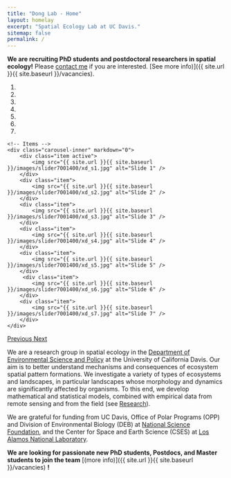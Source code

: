 ```yaml
---
title: "Dong Lab - Home"
layout: homelay
excerpt: "Spatial Ecology Lab at UC Davis."
sitemap: false
permalink: /
---
```


**We are recruiting PhD students and postdoctoral researchers in spatial ecology!** Please [contact me](mailto:xldong@ucdavis.edu) if you are interested. [See more info)]({{ site.url }}{{ site.baseurl }}/vacancies).


<div markdown="0" id="carousel" class="carousel slide" data-ride="carousel" data-interval="4000" data-pause="hover" >
    <!-- Menu -->
    <ol class="carousel-indicators">
        <li data-target="#carousel" data-slide-to="0" class="active"></li>
        <li data-target="#carousel" data-slide-to="1"></li>
        <li data-target="#carousel" data-slide-to="2"></li>
        <li data-target="#carousel" data-slide-to="3"></li>
        <li data-target="#carousel" data-slide-to="4"></li>
        <li data-target="#carousel" data-slide-to="5"></li>
        <li data-target="#carousel" data-slide-to="6"></li>
    </ol>

    <!-- Items -->
    <div class="carousel-inner" markdown="0">
        <div class="item active">
            <img src="{{ site.url }}{{ site.baseurl }}/images/slider7001400/xd_s1.jpg" alt="Slide 1" />
        </div>
        <div class="item">
            <img src="{{ site.url }}{{ site.baseurl }}/images/slider7001400/xd_s2.jpg" alt="Slide 2" />
        </div>
        <div class="item">
            <img src="{{ site.url }}{{ site.baseurl }}/images/slider7001400/xd_s3.jpg" alt="Slide 3" />
        </div>
        <div class="item">
            <img src="{{ site.url }}{{ site.baseurl }}/images/slider7001400/xd_s4.jpg" alt="Slide 4" />
        </div>
        <div class="item">
            <img src="{{ site.url }}{{ site.baseurl }}/images/slider7001400/xd_s5.jpg" alt="Slide 5" />
        </div>       
         <div class="item">
            <img src="{{ site.url }}{{ site.baseurl }}/images/slider7001400/xd_s6.jpg" alt="Slide 6" />
        </div>
        <div class="item">
            <img src="{{ site.url }}{{ site.baseurl }}/images/slider7001400/xd_s7.jpg" alt="Slide 7" />
        </div>
    </div>
  <a class="left carousel-control" href="#carousel" role="button" data-slide="prev">
    <span class="glyphicon glyphicon-chevron-left" aria-hidden="true"></span>
    <span class="sr-only">Previous</span>
  </a>
  <a class="right carousel-control" href="#carousel" role="button" data-slide="next">
    <span class="glyphicon glyphicon-chevron-right" aria-hidden="true"></span>
    <span class="sr-only">Next</span>
  </a>
</div>


We are a research group in spatial ecology in the [Department of Environmental Science and Policy](https://desp.ucdavis.edu) at the University of California Davis. Our aim is to better understand mechanisms and consequences of ecosystem spatial pattern formations. We investigate a variety of types of ecosystems and landscapes, in particular landscapes whose morphology and dynamics are significantly affected by organisms. To this end, we develop mathematical and statistical models, combined with empirical data from remote sensing and from the field (see [Research](research)). 


We are grateful for funding from UC Davis, Office of Polar Programs (OPP) and Division of Environmental Biology (DEB) at [National Science Foundation](https://www.nsf.gov), and the Center for Space and Earth Science (CSES) at [Los Alamos National Laboratory](https://www.lanl.gov/projects/national-security-education-center/space-earth-center/index.php).

 **We are  looking for passionate new PhD students, Postdocs, and Master students to join the team** [(more info)]({{ site.url }}{{ site.baseurl }}/vacancies) **!**


